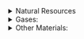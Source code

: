 <details>
<summary>Natural Resources</summary>

* ![Sand](https://imgur.com/PXRfbSM.png) Regolith
* ![Sand](https://imgur.com/PXRfbSM.png) Water (Ice)
* ![Sand](https://imgur.com/PXRfbSM.png) Iron ore

Regolith (rocks, dust, and sand)
- 40%
-	Used for constructing buildings, roads, and pathways
-	Gathered by mining or through excavation equipment
Water (ice)
-	15%
-	Essential for sustaining life, agriculture, and producing fuel
-	Gathered by drilling or using ice extractors to melt the ice and collect the water
Iron ore
-	10%
-	Used for crafting machinery, tools, and structural components
-	Gathered through mining and smelting processes
Magnesium ore
-	8%
-	Used in the production of lightweight alloys and as a reactive agent
-	Gathered through mining and extraction methods
Aluminum ore
-	7%
-	Used for manufacturing lightweight structures, equipment, and electrical components
-	Gathered through mining and extraction methods
Silica ore
-	6%
-	Used in the production of glass, insulation, and high-temperature materials
-	Gathered through mining and refining processes
Platinum ore
-	2%
-	Used for advanced technologies, catalysts, and electronics
-	Gathered through mining and refining processes
Copper ore
-	2%
-	Used for electrical wiring, circuitry, and infrastructure
-	Gathered through mining and smelting processes
Nickel ore
-	2%
-	Used in the production of stainless steel, batteries, and catalysts
-	Gathered through mining and refining processes
Cobalt ore
-	1%
-	Used in the production of batteries, superalloys, and magnetic materials
-	Gathered through mining and refining processes
Zinc ore
-	1%
-	Used in galvanization, alloys, and as a corrosion-resistant coating
-	Gathered through mining and smelting processes
Gold ore
-	0.5%
-	Used for electronics, and as a valuable trade resource
-	Gathered through mining and refining processes
Silver ore
-	0.5%
-	Used for electrical contacts, and mirrors
-	Gathered through mining and refining processes
Lithium ore
-	0.3%
-	Used in batteries, energy storage systems, and electronics
-	Gathered through mining and refining processes
Neodymium ore
-	0.2%
-	Used in magnets, wind turbines, and electric motors
-	Gathered through mining and refining processes
Dysprosium ore
-	0.2%
-	Used in high-strength magnets, lasers, and nuclear reactors.
-	Gathered through mining and refining processes

</details>

<details>
<summary>Gases:</summary>

Carbon dioxide
-	90%
-	Used for producing oxygen, fuel, and as a coolant in certain systems
-	Gathered by extracting and processing carbon dioxide from the atmosphere or trapped sources
Oxygen
-	5%
-	Essential for breathing and life support systems
-	Gathered by extracting and processing water ice or carbon dioxide
Methane
-	2%
-	Used as a potential fuel source and for chemical reactions
-	Gathered by capturing and refining methane from the atmosphere
Nitrogen
-	1%
-	Used for pressurizing habitats, as a coolant, and in various industrial applications
-	Gathered by extracting and processing nitrogen from ice deposits or from trace amounts in the atmosphere
Argon
-	2%
-	Used as an inert gas for pressurizing habitats, shielding, and industrial processes
-	Gathered by extracting and purifying argon from the Martian atmosphere

</details>

<details>
<summary>Other Materials:</summary>

Martian Dust
-	10%
-	Used as an additive in construction materials to improve insulation and structural integrity
-	Gathered through sweeping or collecting dust particles during surface operations
Basalt
-	10%
-	Used as a building material for constructing structures and roads
-	Gathered through mining and excavation of basaltic rock formations
Sulfur 
-	10%
-	Used in the production of fertilizers, chemical reactions, and as a preservative
-	Gathered by extracting and refining sulfur from certain mineral deposits
Glass
-	Used for windows, protective structures, and scientific equipment
-	Produced by melting and shaping silica using high-temperature furnaces
Concrete
-	Used for constructing foundations, walls, and other durable structures
-	Produced by mixing regolith, water, and binders in appropriate ratios
Polymer Materials
-	Used for manufacturing various components, insulation, and flexible structures
-	Produced by extracting and processing organic compounds from carbon dioxide or other sources

<details>